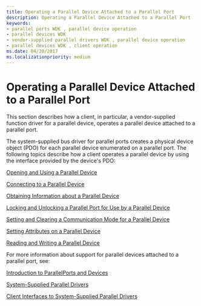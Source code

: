 ```yaml
---
title: Operating a Parallel Device Attached to a Parallel Port
description: Operating a Parallel Device Attached to a Parallel Port
keywords:
- parallel ports WDK , parallel device operation
- parallel devices WDK
- vendor-supplied parallel drivers WDK , parallel device operation
- parallel devices WDK , client operation
ms.date: 04/20/2017
ms.localizationpriority: medium
---
```


# Operating a Parallel Device Attached to a Parallel Port





This section describes how a client, in particular, a vendor-supplied function driver for a parallel device, operates a parallel device attached to a parallel port.

The system-supplied bus driver for parallel ports creates a physical device object (PDO) for each parallel device enumerated on a parallel port. The following topics describe how a client operates a parallel device by using the interface provided by the device's PDO:

[Opening and Using a Parallel Device](opening-and-using-a-parallel-device.md)

[Connecting to a Parallel Device](connecting-to-a-parallel-device.md)

[Obtaining Information about a Parallel Device](obtaining-information-about-a-parallel-device.md)

[Locking and Unlocking a Parallel Port for Use by a Parallel Device](locking-and-unlocking-a-parallel-port-for-use-by-a-parallel-device.md)

[Setting and Clearing a Communication Mode for a Parallel Device](setting-and-clearing-a-communication-mode-for-a-parallel-device.md)

[Setting Attributes on a Parallel Device](setting-attributes-on-a-parallel-device.md)

[Reading and Writing a Parallel Device](reading-and-writing-a-parallel-device.md)

For more information about support for parallel devices attached to a parallel port, see:

[Introduction to ParallelPorts and Devices](introduction-to-parallel-ports-and-devices.md)

[System-Supplied Parallel Drivers](system-supplied-parallel-drivers.md)

[Client Interfaces to System-Supplied Parallel Drivers](/windows-hardware/drivers/ddi/_parports)

 

